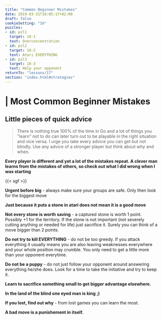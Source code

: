 ```yaml
---
title: "Common Beginner Mistakes"
date: 2019-03-31T10:05:17+02:00
draft: false
cookieSetting: "16"
puzzles:
- id: pzl1
  target: 16-1
  text: Overconcentration
- id: pzl2
  target: 16-2
  text: Atari EVERYTHING
- id: pzl3
  target: 16-3
  text: Help your opponent
returnTo: "lessons/17"
section: "index.html#strategies"
---
```


# | Most Common Beginner Mistakes
## Little pieces of quick advice

> There is nothing true 100% of the time in Go and a lot of things you "learn" not to do can later turn out to be playable in the right situation and vice versa. I urge you take every advice you can get but not blindly. Use any advice of a stronger player but think about why and when.   

**Every player is different and yet a lot of the mistakes repeat. A clever man learns from the mistakes of others, so check out what I did wrong when I was starting**

{{< sgf >}}

**Urgent before big** - always make sure your groups are safe. Only then look for the biggest move

**Just because it puts a stone in atari does not mean it is a good move**

**Not every stone is worth saving** - a captured stone is worth 1 point. Possibly +1 for the territory. If the stone is not important (not severely cutting anything or needed for life) just sacrifice it. Surely you can think of a move bigger than 2 points.

**Do not try to kill EVERYTHING** - do not be too greedy. If you attack everything it usually means you are also leaving weaknesses everywhere and your whole position may crumble. You only need to get a little more than your opponent everytime.

**Do not be a puppy** - do not just follow your opponent around answering everything he/she does. Look for a time to take the initiative and try to keep it.

**Learn to sacrifice something small to get bigger advantage elsewhere.**

**In the land of the blind one eyed man is king ;)**

**If you lost, find out why** - from lost games you can learn the most.

**A bad move is a punishement in itself.**